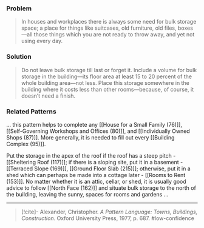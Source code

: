 ### Problem
>In houses and workplaces there is always some need for bulk storage space; a place for things like suitcases, old furniture, old files, boxes—all those things which you are not ready to throw away, and yet not using every day.

### Solution
>Do not leave bulk storage till last or forget it. Include a volume for bulk storage in the building—its floor area at least 15 to 20 percent of the whole building area—not less. Place this storage somewhere in the building where it costs less than other rooms—because, of course, it doesn’t need a finish.

### Related Patterns
... this pattern helps to complete any [[House for a Small Family (76)]], [[Self-Governing Workshops and Offices (80)]], and [[Individually Owned Shops (87)]]. More generally, it is needed to fill out every [[Building Complex (95)]].

Put the storage in the apex of the roof if the roof has a steep pitch - [[Sheltering Roof (117)]]; if there is a sloping site, put it in a basement - [[Terraced Slope (169)]], [[Ground Floor Slab (215)]]; otherwise, put it in a shed which can perhaps be made into a cottage later - [[Rooms to Rent (153)]]. No matter whether it is an attic, cellar, or shed, it is usually good advice to follow [[North Face (162)]] and situate bulk storage to the north of the building, leaving the sunny, spaces for rooms and gardens ...

---

> [!cite]- Alexander, Christopher. _A Pattern Language: Towns, Buildings, Construction_. Oxford University Press, 1977, p. 687.
> #low-confidence 